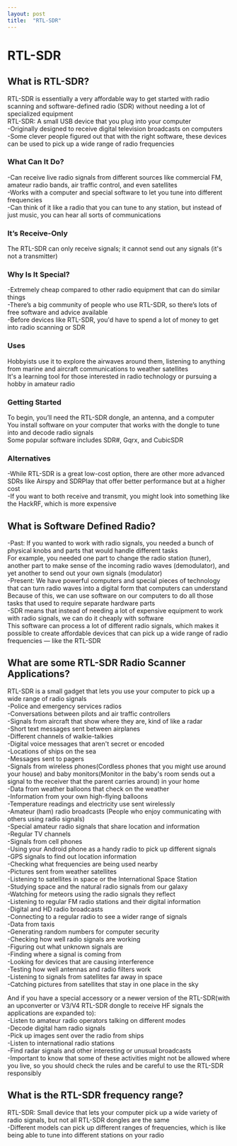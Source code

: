 ```yaml
---
layout: post
title:  "RTL-SDR"
---
```


# RTL-SDR
## What is RTL-SDR?
RTL-SDR is essentially a very affordable way to get started with radio scanning and software-defined radio (SDR) without needing a lot of specialized equipment <br/>
RTL-SDR: A small USB device that you plug into your computer <br/>
-Originally designed to receive digital television broadcasts on computers <br/>
-Some clever people figured out that with the right software, these devices can be used to pick up a wide range of radio frequencies <br/>
### What Can It Do?
-Can receive live radio signals from different sources like commercial FM, amateur radio bands, air traffic control, and even satellites <br/>
-Works with a computer and special software to let you tune into different frequencies <br/>
-Can think of it like a radio that you can tune to any station, but instead of just music, you can hear all sorts of communications <br/>
### It’s Receive-Only
The RTL-SDR can only receive signals; it cannot send out any signals (it's not a transmitter) <br/>
### Why Is It Special?
-Extremely cheap compared to other radio equipment that can do similar things <br/>
-There’s a big community of people who use RTL-SDR, so there’s lots of free software and advice available <br/>
-Before devices like RTL-SDR, you'd have to spend a lot of money to get into radio scanning or SDR <br/>
### Uses
Hobbyists use it to explore the airwaves around them, listening to anything from marine and aircraft communications to weather satellites <br/>
It's a learning tool for those interested in radio technology or pursuing a hobby in amateur radio <br/>
### Getting Started
To begin, you’ll need the RTL-SDR dongle, an antenna, and a computer <br/>
You install software on your computer that works with the dongle to tune into and decode radio signals <br/>
Some popular software includes SDR#, Gqrx, and CubicSDR <br/>
### Alternatives
-While RTL-SDR is a great low-cost option, there are other more advanced SDRs like Airspy and SDRPlay that offer better performance but at a higher cost <br/>
-If you want to both receive and transmit, you might look into something like the HackRF, which is more expensive <br/>

## What is Software Defined Radio?
-Past: If you wanted to work with radio signals, you needed a bunch of physical knobs and parts that would handle different tasks <br/>
For example, you needed one part to change the radio station (tuner), another part to make sense of the incoming radio waves (demodulator), and yet another to send out your own signals (modulator) <br/>
-Present: We have powerful computers and special pieces of technology that can turn radio waves into a digital form that computers can understand <br/>
Because of this, we can use software on our computers to do all those tasks that used to require separate hardware parts <br/>
-SDR means that instead of needing a lot of expensive equipment to work with radio signals, we can do it cheaply with software <br/>
This software can process a lot of different radio signals, which makes it possible to create affordable devices that can pick up a wide range of radio frequencies — like the RTL-SDR <br/>

## What are some RTL-SDR Radio Scanner Applications?
RTL-SDR is a small gadget that lets you use your computer to pick up a wide range of radio signals <br/>
-Police and emergency services radios <br/>
-Conversations between pilots and air traffic controllers <br/>
-Signals from aircraft that show where they are, kind of like a radar <br/>
-Short text messages sent between airplanes <br/>
-Different channels of walkie-talkies <br/>
-Digital voice messages that aren't secret or encoded <br/>
-Locations of ships on the sea <br/>
-Messages sent to pagers <br/>
-Signals from wireless phones(Cordless phones that you might use around your house) and baby monitors(Monitor in the baby's room sends out a signal to the receiver that the parent carries around) in your home <br/>
-Data from weather balloons that check on the weather <br/>
-Information from your own high-flying balloons <br/>
-Temperature readings and electricity use sent wirelessly <br/>
-Amateur (ham) radio broadcasts (People who enjoy communicating with others using radio signals) <br/>
-Special amateur radio signals that share location and information <br/>
-Regular TV channels <br/>
-Signals from cell phones <br/>
-Using your Android phone as a handy radio to pick up different signals <br/>
-GPS signals to find out location information <br/>
-Checking what frequencies are being used nearby <br/>
-Pictures sent from weather satellites <br/>
-Listening to satellites in space or the International Space Station <br/>
-Studying space and the natural radio signals from our galaxy <br/>
-Watching for meteors using the radio signals they reflect <br/>
-Listening to regular FM radio stations and their digital information <br/>
-Digital and HD radio broadcasts <br/>
-Connecting to a regular radio to see a wider range of signals <br/>
-Data from taxis <br/>
-Generating random numbers for computer security <br/>
-Checking how well radio signals are working <br/>
-Figuring out what unknown signals are <br/>
-Finding where a signal is coming from <br/>
-Looking for devices that are causing interference <br/>
-Testing how well antennas and radio filters work <br/>
-Listening to signals from satellites far away in space <br/>
-Catching pictures from satellites that stay in one place in the sky <br/>

And if you have a special accessory or a newer version of the RTL-SDR(with an upconverter or V3/V4 RTL-SDR dongle to receive HF signals the applications are expanded to): <br/>
-Listen to amateur radio operators talking on different modes <br/>
-Decode digital ham radio signals <br/>
-Pick up images sent over the radio from ships <br/>
-Listen to international radio stations <br/>
-Find radar signals and other interesting or unusual broadcasts <br/>
-Important to know that some of these activities might not be allowed where you live, so you should check the rules and be careful to use the RTL-SDR responsibly <br/>

## What is the RTL-SDR frequency range?
RTL-SDR: Small device that lets your computer pick up a wide variety of radio signals, but not all RTL-SDR dongles are the same <br/>
-Different models can pick up different ranges of frequencies, which is like being able to tune into different stations on your radio <br/>
